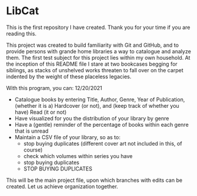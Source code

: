 # LibCat
This is the first repository I have created. Thank you for your time if you are reading this.

This project was created to build familiarity with Git and GitHub, and to provide persons with grande home libraries a way to catalogue and analyze them. The first test subject for this project lies within my own household. At the inception of this README file I stare at two bookcases begging for siblings, as stacks of unshelved works threaten to fall over on the carpet indented by the weight of these placeless legacies.

With this program, you can:
12/20/2021
- Catalogue books by entering Title, Author, Genre, Year of Publication, (whether it is a) Hardcover (or not), and (keep track of whether you have) Read (it or not)
- Have visualized for you the distribution of your library by genre
- Have a (gentle) reminder of the percentage of books within each genre that is unread
- Maintain a CSV file of your library, so as to:
  + stop buying duplicates (different cover art not included in this, of course)
  + check which volumes within series you have
  + stop buying duplicates 
  + STOP BUYING DUPLICATES

This will be the main project file, upon which branches with edits can be created. Let us achieve organization together.
